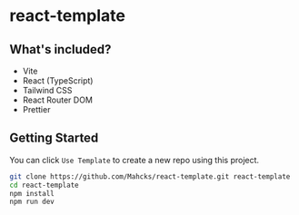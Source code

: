 # react-template

## What's included?

- Vite
- React (TypeScript)
- Tailwind CSS
- React Router DOM
- Prettier

## Getting Started
You can click `Use Template` to create a new repo using this project.

```bash
git clone https://github.com/Mahcks/react-template.git react-template
cd react-template
npm install
npm run dev
```
